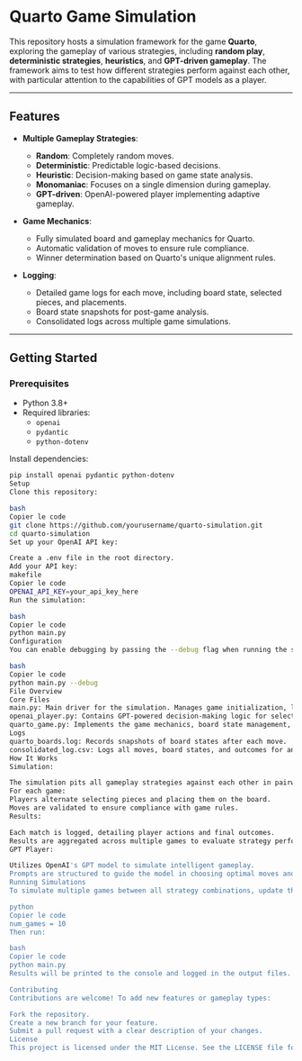 # Quarto Game Simulation

This repository hosts a simulation framework for the game **Quarto**, exploring the gameplay of various strategies, including **random play**, **deterministic strategies**, **heuristics**, and **GPT-driven gameplay**. The framework aims to test how different strategies perform against each other, with particular attention to the capabilities of GPT models as a player.

---

## Features

- **Multiple Gameplay Strategies**:
  - **Random**: Completely random moves.
  - **Deterministic**: Predictable logic-based decisions.
  - **Heuristic**: Decision-making based on game state analysis.
  - **Monomaniac**: Focuses on a single dimension during gameplay.
  - **GPT-driven**: OpenAI-powered player implementing adaptive gameplay.
  
- **Game Mechanics**:
  - Fully simulated board and gameplay mechanics for Quarto.
  - Automatic validation of moves to ensure rule compliance.
  - Winner determination based on Quarto's unique alignment rules.

- **Logging**:
  - Detailed game logs for each move, including board state, selected pieces, and placements.
  - Board state snapshots for post-game analysis.
  - Consolidated logs across multiple game simulations.

---

## Getting Started

### Prerequisites
- Python 3.8+
- Required libraries:
  - `openai`
  - `pydantic`
  - `python-dotenv`

Install dependencies:
```bash
pip install openai pydantic python-dotenv
Setup
Clone this repository:

bash
Copier le code
git clone https://github.com/yourusername/quarto-simulation.git
cd quarto-simulation
Set up your OpenAI API key:

Create a .env file in the root directory.
Add your API key:
makefile
Copier le code
OPENAI_API_KEY=your_api_key_here
Run the simulation:

bash
Copier le code
python main.py
Configuration
You can enable debugging by passing the --debug flag when running the script:

bash
Copier le code
python main.py --debug
File Overview
Core Files
main.py: Main driver for the simulation. Manages game initialization, logging, and result aggregation.
openai_player.py: Contains GPT-powered decision-making logic for selecting pieces and moves.
quarto_game.py: Implements the game mechanics, board state management, and winner determination.
Logs
quarto_boards.log: Records snapshots of board states after each move.
consolidated_log.csv: Logs all moves, board states, and outcomes for analysis.
How It Works
Simulation:

The simulation pits all gameplay strategies against each other in pairwise matches.
For each game:
Players alternate selecting pieces and placing them on the board.
Moves are validated to ensure compliance with game rules.
Results:

Each match is logged, detailing player actions and final outcomes.
Results are aggregated across multiple games to evaluate strategy performance.
GPT Player:

Utilizes OpenAI's GPT model to simulate intelligent gameplay.
Prompts are structured to guide the model in choosing optimal moves and pieces.
Running Simulations
To simulate multiple games between all strategy combinations, update the num_games variable in the main() function of main.py:

python
Copier le code
num_games = 10
Then run:

bash
Copier le code
python main.py
Results will be printed to the console and logged in the output files.

Contributing
Contributions are welcome! To add new features or gameplay types:

Fork the repository.
Create a new branch for your feature.
Submit a pull request with a clear description of your changes.
License
This project is licensed under the MIT License. See the LICENSE file for details.
